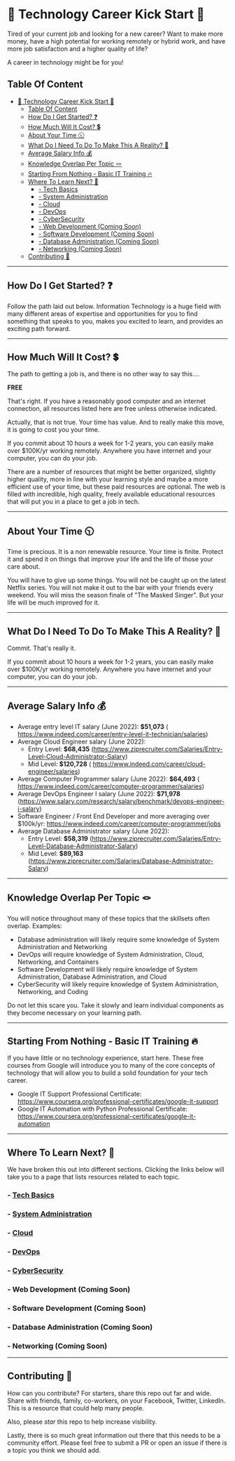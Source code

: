 # 🚀 Technology Career Kick Start 🚀

Tired of your current job and looking for a new career? Want to make more money, have a high potential for working remotely or hybrid work, and have more job satisfaction and a higher quality of life? 

A career in technology might be for you!

## Table Of Content
- [🚀 Technology Career Kick Start 🚀](#-technology-career-kick-start-)
  - [Table Of Content](#table-of-content)
  - [How Do I Get Started? ❓](#how-do-i-get-started-)
  - [How Much Will It Cost? 💲](#how-much-will-it-cost-)
  - [About Your Time 🕥](#about-your-time-)
  - [What Do I Need To Do To Make This A Reality? :eyes:](#what-do-i-need-to-do-to-make-this-a-reality-eyes)
  - [Average Salary Info 💰](#average-salary-info-)
  - [Knowledge Overlap Per Topic 🪢](#knowledge-overlap-per-topic-)
  - [Starting From Nothing - Basic IT Training 🔥](#starting-from-nothing---basic-it-training-)
  - [Where To Learn Next? 🚀](#where-to-learn-next-)
    - [- Tech Basics](#--tech-basics)
    - [- System Administration](#--system-administration)
    - [- Cloud](#--cloud)
    - [- DevOps](#--devops)
    - [- CyberSecurity](#--cybersecurity)
    - [- Web Development (Coming Soon)](#--web-development-coming-soon)
    - [- Software Development (Coming Soon)](#--software-development-coming-soon)
    - [- Database Administration (Coming Soon)](#--database-administration-coming-soon)
    - [- Networking (Coming Soon)](#--networking-coming-soon)
  - [Contributing 🤝](#contributing-)

---

## How Do I Get Started? ❓

Follow the path laid out below. Information Technology is a huge field with many different areas of expertise and opportunities for you to find something that speaks to you, makes you excited to learn, and provides an exciting path forward.

---

## How Much Will It Cost? 💲

The path to getting a job is, and there is no other way to say this.... 

**FREE**

That's right. If you have a reasonably good computer and an internet connection, all resources listed here are free unless otherwise indicated. 

Actually, that is not true. Your time has value. And to really make this move, it is going to cost you your time.

If you commit about 10 hours a week for 1-2 years, you can easily make over $100K/yr working remotely. Anywhere you have internet and your computer, you can do your job.

There are a number of resources that might be better organized, slightly higher quality, more in line with your learning style and maybe a more efficient use of your time, but these paid resources are optional. The web is filled with incredible, high quality, freely available educational resources that will put you in a place to get a job in tech.

---

## About Your Time 🕥

Time is precious. It is a non renewable resource. Your time is finite. Protect it and spend it on things that improve your life and the life of those your care about.

You will have to give up some things. You will not be caught up on the latest Netflix series. You will not make it out to the bar with your friends every weekend. You will miss the season finale of "The Masked Singer". But your life will be much improved for it.

---

## What Do I Need To Do To Make This A Reality? :eyes:

Commit. That's really it.

If you commit about 10 hours a week for 1-2 years, you can easily make over $100K/yr working remotely. Anywhere you have internet and your computer, you can do your job.

---

## Average Salary Info 💰

- Average entry level IT salary (June 2022): **$51,073** ( https://www.indeed.com/career/entry-level-it-technician/salaries)
- Average Cloud Engineer salary (June 2022):
    - Entry Level: **$68,435** (https://www.ziprecruiter.com/Salaries/Entry-Level-Cloud-Administrator-Salary)
    - Mid Level: **$120,728** ( https://www.indeed.com/career/cloud-engineer/salaries) 
- Average Computer Programmer salary (June 2022): **$64,493** (​​ https://www.indeed.com/career/computer-programmer/salaries)
- Average DevOps Engineer I salary (June 2022): **$71,978** (https://www.salary.com/research/salary/benchmark/devops-engineer-i-salary)
- Software Engineer / Front End Developer and more averaging over $100k/yr: https://www.indeed.com/career/computer-programmer/jobs
- Average Database Administrator salary (June 2022): 
    - Entry Level: **$58,319** (https://www.ziprecruiter.com/Salaries/Entry-Level-Database-Administrator-Salary)
    - Mid Level: **$89,163** (https://www.ziprecruiter.com/Salaries/Database-Administrator-Salary)

---

## Knowledge Overlap Per Topic 🪢

You will notice throughout many of these topics that the skillsets often overlap. Examples:

- Database administration will likely require some knowledge of System Administration and Networking
- DevOps will require knowledge of System Administration, Cloud, Networking, and Containers
- Software Development will likely require knowledge of System Administration, Database Administration, and Cloud
- CyberSecurity will likely require knowledge of System Administration, Networking, and Coding

Do not let this scare you. Take it slowly and learn individual components as they become necessary on your learning path.

---

## Starting From Nothing - Basic IT Training 🔥
If you have little or no technology experience, start here. These free courses from Google will introduce you to many of the core concepts of technology that will allow you to build a solid foundation for your tech career.

- Google IT Support Professional Certificate: https://www.coursera.org/professional-certificates/google-it-support 
- Google IT Automation with Python Professional Certificate: 
https://www.coursera.org/professional-certificates/google-it-automation

---

## Where To Learn Next? 🚀

We have broken this out into different sections. Clicking the links below will take you to a page that lists resources related to each topic.

### - [Tech Basics](/topics/tech-basics/README.md)
### - [System Administration](/topics/system-administration/README.md)
### - [Cloud](/topics/cloud/README.md)
### - [DevOps](/topics/devops/README.md)
### - [CyberSecurity](/topics/cybersecurity/README.md)
### - Web Development (Coming Soon)
### - Software Development (Coming Soon)
### - Database Administration (Coming Soon)
### - Networking (Coming Soon)

---

## Contributing 🤝

How can you contribute? For starters, share this repo out far and wide. Share with friends, family, co-workers, on your Facebook, Twitter, LinkedIn. This is a resource that could help many people.

Also, please *star* this repo to help increase visibility.

Lastly, there is so much great information out there that this needs to be a community effort. Please feel free to submit a PR or open an issue if there is a topic you think we should add.
